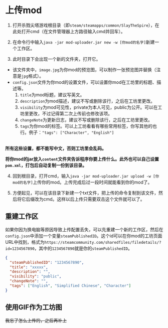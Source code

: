 # 上传mod

1. 打开杀戮尖塔游戏根目录（即`steam/steamapps/common/SlayTheSpire`），在此处打开cmd（在文件管理器上方路径输入cmd并回车）。

2. 在命令行中输入`java -jar mod-uploader.jar new -w [你mod的名字]`新建一个工作区。

3. 此时目录下会出现一个新的文件夹，打开它。
* 该文件夹中，`image.jpg`为你mod的预览图，可以制作一张预览图并替换（注意是`jpg`格式）。
* `config.json`文件为你mod的设置文件，可以设置你mod在工坊里的标题、描述等。</br>
    1. `title`为mod标题，建议写英文。
    2. `description`为mod描述，建议不写或删除该行，之后在工坊里更改。
    3. `visibility`为mod可见性，private为本人可见，public为公开。可以在工坊里更改，不过记得第二次上传前也修改该项。
    4. `changeNote`为更新日志，建议不写或删除该行，之后在工坊里更改。
    5. `tags`为你mod的标签。可以上工坊看看有哪些常用标签，你写其他的也行。例子：`"tags": ["Character", "English"]`
</br>
<b>所有这些设置，都不能写中文，否则工坊里会乱码。</b>

<b>将你mod的jar放入`content`文件夹告诉程序你要上传什么。此外也可以自己设置`pom.xml`，打包后自动复制一份到该目录。</b>

4. 回到根目录，打开cmd，输入`java -jar mod-uploader.jar upload -w [你mod的名字]`上传你的mod。上传完成后过一段时间就能看到你的mod了。

5. 方便起见，可以在该目录下新建一个txt文件，把上传的命令复制到该文件，然后将它后缀改为cmd。这样以后上传只需要双击这个文件就可以了。

## 重建工作区

如果你因为换电脑等原因导致上传配置丢失，可以先重建一个新的工作区，然后在`config.json`中添加一个变量`steamPublishedID`。这个id可以在你mod的工坊页面URL中找到，格式为`https://steamcommunity.com/sharedfiles/filedetails/?id=1234567890`，其中的`1234567890`就是你的`steamPublishedID`。

```json
{
  "steamPublishedID": "1234567890",
  "title": "xxxxx",
  "description": "",
  "visibility": "public",
  "changeNote": "",
  "tags": ["English", "Simplified Chinese", "Character"]
}
```

## 使用GIF作为工坊图

~~我忘了怎么上传的，之后再补上~~